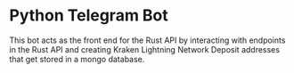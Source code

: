 # Python Telegram Bot

This bot acts as the front end for the Rust API by interacting with endpoints in the Rust API and creating Kraken Lightning Network Deposit addresses that get stored in a mongo database.